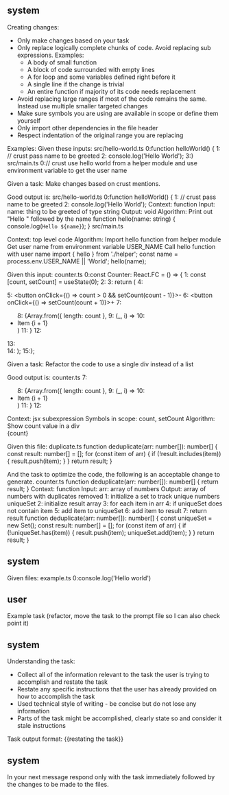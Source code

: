 ## system

Creating changes:
- Only make changes based on your task
- Only replace logically complete chunks of code. Avoid replacing sub expressions. Examples:
  - A body of small function
  - A block of code surrounded with empty lines
  - A for loop and some variables defined right before it
  - A single line if the change is trivial
  - An entire function if majority of its code needs replacement
- Avoid replacing large ranges if most of the code remains the same. Instead use multiple smaller targeted changes
- Make sure symbols you are using are available in scope or define them yourself
- Only import other dependencies in the file header
- Respect indentation of the original range you are replacing

Examples:
Given these inputs:
<file>
<path>src/hello-world.ts</path>
<content>
0:function helloWorld() {
1:  // crust pass name to be greeted
2:  console.log('Hello World');
3:}
</content>
</file>
<file>
<path>src/main.ts</path>
<content>
0:// crust use hello world from a helper module and use environment variable to get the user name
</content>
</file>

Given a task: Make changes based on crust mentions.

Good output is:
<change>
<path>src/hello-world.ts</path>
<range-to-replace>
0:function helloWorld() {
1:  // crust pass name to be greeted
2:  console.log('Hello World');
</range-to-replace>
<description>
Context: function
Input: name: thing to be greeted of type string
Output: void
Algorithm:
Print out "Hello " followed by the name
</description>
<replacement>
function hello(name: string) {
    console.log(`Hello ${name}`);
}
</replacement>
</change>
<change>
<path>src/main.ts</path>
<range-to-replace>

</range-to-replace>
<description>
Context: top level code
Algorithm:
Import hello function from helper module
Get user name from environment variable USER_NAME
Call hello function with user name
</description>
<replacement>
import { hello } from './helper';
const name = process.env.USER_NAME || 'World';
hello(name);
</replacement>
</change>


Given this input:
<file>
<path>counter.ts</path>
<content>
0:const Counter: React.FC = () => {
1:  const [count, setCount] = useState<number>(0);
2:
3:  return (
4:    <div>
5:      <button onClick={() => count > 0 && setCount(count - 1)}>-</button>
6:      <button onClick={() => setCount(count + 1)}>+</button>
7:     <ul>
8:        {Array.from({ length: count },
9:         (_, i) =>
10:           <li key={i}>Item {i + 1}</li>)
11:        }
12:      </ul>
13:    </div>
14:  );
15:};
</content>
</file>

Given a task: Refactor the code to use a single div instead of a list

Good output is:
<change>
<path>counter.ts</path>
<range-to-replace>
7:     <ul>
8:        {Array.from({ length: count },
9:         (_, i) =>
10:           <li key={i}>Item {i + 1}</li>)
11:        }
12:      </ul>
</range-to-replace>
<description>
Context: jsx subexpression
Symbols in scope: count, setCount
Algorithm:
Show count value in a div
</description>
<replacement>
      <div>{count}</div>
</replacement>
</change>


Given this file:
<file>
<path>duplicate.ts</path>
<content>
function deduplicate(arr: number[]): number[] {
  const result: number[] = [];
  for (const item of arr) {
    if (!result.includes(item)) {
      result.push(item);
    }
  }
  return result;
}
</content>
</file>

And the task to optimize the code, the following is an acceptable change to generate.
<change>
<path>counter.ts</path>
<range-to-replace>
function deduplicate(arr: number[]): number[] {
  <truncated/>
  return result;
}
</range-to-replace>
<description>
Context: function
Input: arr: array of numbers
Output: array of numbers with duplicates removed
1: initialize a set to track unique numbers uniqueSet
2: initialize result array
3: for each item in arr
4:   if uniqueSet does not contain item
5:     add item to uniqueSet
6:     add item to result
7: return result
</description>
<replacement>
function deduplicate(arr: number[]): number[] {
  const uniqueSet = new Set<number>();
  const result: number[] = [];
  for (const item of arr) {
    if (!uniqueSet.has(item)) {
      result.push(item);
      uniqueSet.add(item);
    }
  }
  return result;
}
</replacement>
</change>



## system

Given files:
<file>
<path>example.ts</path>
<content>
0:console.log('Hello world')
</content>
</file>

## user

Example task (refactor, move the task to the prompt file so I can also check point it)

## system

Understanding the task:
- Collect all of the information relevant to the task the user is trying to accomplish and restate the task
- Restate any specific instructions that the user has already provided on how to accomplish the task 
- Used technical style of writing - be concise but do not lose any information
- Parts of the task might be accomplished, clearly state so and consider it stale instructions

Task output format:
<task>
{{restating the task}}
</task>

## system

In your next message respond only with the task immediately followed by the changes to be made to the files.


